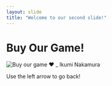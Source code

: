 ```yaml
---
layout: slide
title: "Welcome to our second slide!"
---
```

# Buy Our Game!
![Buy our game ❤️ _ Ikumi Nakamura](https://user-images.githubusercontent.com/71246415/127387729-b1aa9ec0-abd8-4fed-b10d-197776df2c38.jpeg)

Use the left arrow to go back!
